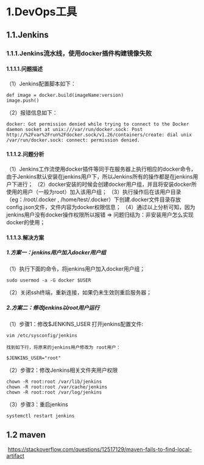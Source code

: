 # 1.DevOps工具

## 1.1.Jenkins

### 1.1.1.Jenkins流水线，使用docker插件构建镜像失败

#### 1.1.1.1.问题描述

（1）Jenkins配置脚本如下：

```shell
def image = docker.build(imageName:version)
image.push()
```

（2）报错信息如下：

```shell
docker: Got permission denied while trying to connect to the Docker daemon socket at unix:///var/run/docker.sock: Post http://%2Fvar%2Frun%2Fdocker.sock/v1.26/containers/create: dial unix /var/run/docker.sock: connect: permission denied.
```

#### 1.1.1.2.问题分析

（1）Jenkins工作流使用docker插件等同于在服务器上执行相应的docker命令，由于Jenkins默认安装在jenkins用户下，所以Jenkins所有的操作都是在jenkins用户下进行；
（2）docker安装的时候会创建docker用户组，并且将安装docker所使用的用户（一般为root）加入该用户组；
（3）执行<docker login>操作后在该用户目录（eg：/root/.docker , /home/test/.docker）下创建.docker文件目录存放config.json文件，文件内容为docker权限信息；
（4）通过以上分析可知，因为jenkins用户没有docker操作权限所以报错 => 问题归结为：非安装用户怎么实现docker的使用；

#### 1.1.1.3.解决方案

##### 1.方案一：jenkins用户加入docker用户组

（1）执行下面的命令，将jenkins用户加入docker用户组；

```shell
sudo usermod -a -G docker $USER
```

（2）关闭ssh终端，重新连接，如果仍未生效则重启服务器；

##### 2.方案二：修改jenkins以root用户运行

（1）步骤1：修改$JENKINS_USER
打开jenkins配置文件:

```shell
vim /etc/sysconfig/jenkins
```

 	找到如下行，将原来的jenkins用户修改为 root用户：

```shell
$JENKINS_USER="root"
```

（2）步骤2：修改Jenkins相关文件夹用户权限

```shell
chown -R root:root /var/lib/jenkins
chown -R root:root /var/cache/jenkins
chown -R root:root /var/log/jenkins
```

（3）步骤3：重启jenkins

```shell
systemctl restart jenkins
```

## 1.2 maven

​    https://stackoverflow.com/questions/12517129/maven-fails-to-find-local-artifact

